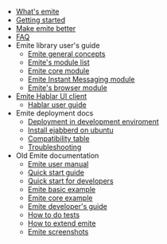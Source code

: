   * [What's emite](WhatIsEmite.md)
  * [Getting started](GettingStarted.md)
  * [Make emite better](MakeEmiteBetter.md)
  * [FAQ](FAQ.md)
  * Emite library user's guide
    * [Emite general concepts](GeneralConcepts.md)
    * [Emite's module list](ModuleList.md)
    * [Emite core module](EmiteCore.md)
    * [Emite Instant Messaging module](EmiteIM.md)
    * [Emite's browser module](BrowserModule.md)
  * [Emite Hablar UI client](HablarEmiteUI.md)
    * [Hablar user guide](HablarUserGuide.md)
  * Emite deployment docs
    * [Deployment in development enviroment](EmiteProxy.md)
    * [Install ejabberd on ubuntu](EjabberdUbuntu.md)
    * [Compatibility table](ServerAndClientsCompatibility.md)
    * [Troubleshooting](Troubleshooting.md)
  * Old Emite documentation
    * [Emite user manual](UserManual.md)
    * [Quick start guide](QuickStart.md)
    * [Quick start for developers](QuickStartForAppDevelopers.md)
    * [Emite basic example](BasicExample.md)
    * [Emite core example](EmiteCoreExample.md)
    * [Emite developer's guide](DeveloperGuide.md)
    * [How to do tests](HowToDoTests.md)
    * [How to extend emite](HowToExtendEmite.md)
    * [Emite screenshots](OtherScreenshots.md)
